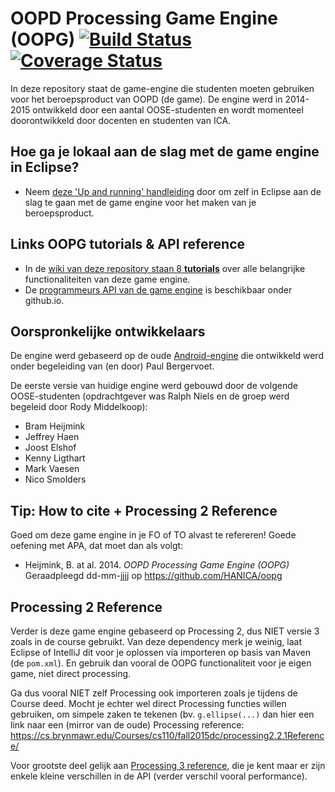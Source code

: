 # OOPD Processing Game Engine (OOPG) [![Build Status](https://travis-ci.org/HANICA/oopg.svg?branch=master)](https://travis-ci.org/HANICA/oopg) [![Coverage Status](https://coveralls.io/repos/github/HANICA/oopg/badge.svg?branch=master)](https://coveralls.io/github/HANICA/oopg?branch=master)
In deze repository staat de game-engine die studenten moeten gebruiken voor het beroepsproduct van OOPD (de game). De engine werd in 2014-2015 ontwikkeld door een aantal OOSE-studenten en wordt momenteel doorontwikkeld door docenten en studenten van ICA.

## Hoe ga je lokaal aan de slag met de game engine in Eclipse?
- Neem [deze 'Up and running' handleiding](up-and-running.md) door om zelf in Eclipse aan de slag te gaan met de game engine voor het maken van je beroepsproduct.

## Links OOPG tutorials & API reference

- In de [wiki van deze repository staan 8 **tutorials**](https://github.com/HANICA/oopg/wiki)  over alle belangrijke functionaliteiten van deze game engine.
- De [programmeurs API van de game engine](http://hanica.github.io/oopg/) is beschikbaar onder github.io.

## Oorspronkelijke ontwikkelaars
De engine werd gebaseerd op de oude [Android-engine](https://github.com/ddoa/game-api-android) die ontwikkeld werd onder begeleiding van (en door) Paul Bergervoet.

De eerste versie van huidige engine werd gebouwd door de volgende OOSE-studenten (opdrachtgever was Ralph Niels en de groep werd begeleid door Rody Middelkoop):

* Bram Heijmink
* Jeffrey Haen
* Joost Elshof
* Kenny Ligthart
* Mark Vaesen
* Nico Smolders

## Tip: How to cite + Processing 2 Reference
Goed om deze game engine in je FO of TO alvast te refereren! Goede oefening met APA, dat moet dan als volgt:
- Heijmink, B. at al. 2014. *OOPD Processing Game Engine (OOPG)* Geraadpleegd dd-mm-jjjj op https://github.com/HANICA/oopg

## Processing 2 Reference
Verder is deze game engine gebaseerd op Processing 2, dus NIET versie 3 zoals in de course gebruikt. Van deze dependency merk je weinig, laat Eclipse of IntelliJ dit voor je oplossen via importeren op basis van Maven (de `pom.xml`). En gebruik dan vooral de OOPG functionaliteit voor je eigen game, niet direct processing.

Ga dus vooral NIET zelf Processing ook importeren zoals je tijdens de Course deed. Mocht je echter wel direct Processing functies willen gebruiken, om simpele zaken te tekenen (bv. `g.ellipse(...)` dan hier een link naar een (mirror van de oude) Processing reference:
https://cs.brynmawr.edu/Courses/cs110/fall2015dc/processing2.2.1Reference/

Voor grootste deel gelijk aan [Processing 3 reference](https://processing.org/reference/), die je kent maar er zijn enkele kleine verschillen in de API (verder verschil vooral performance).
